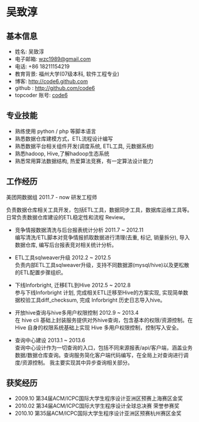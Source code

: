 吴致淳 
===============
## 基本信息

* 姓名: 吴致淳
* 电子邮箱: <wzc1989@gmail.com>
* 电话: +86 18211154219 
* 教育背景: 福州大学(07级本科, 软件工程专业)
* 博客: <http://code6.github.com>
* github : <http://github.com/code6>
* topcoder 账号: [code6](http://community.topcoder.com/tc?module=MemberProfile&cr=22758532)
 

## 专业技能

* 熟练使用 python / php 等脚本语言
* 熟悉数据仓库建模方式，ETL流程设计编写
* 熟悉数据平台相关组件开发(调度系统, ETL工具, 元数据系统)
* 熟悉hadoop, Hive,了解hadoop生态系统
* 熟悉常用算法数据结构, 热爱算法竞赛，有一定算法设计能力


## 工作经历

美团网数据组  2011.7 - now 研发工程师

负责数据仓库相关工具开发，包括ETL工具，数据同步工具，数据库运维工具等。
日常负责数据仓库建设的ETL稳定性和流程 Review。

* 竞争情报数据清洗与后台报表统计分析  2011.7 ~ 2012.11  
编写清洗/ETL脚本对竞争情报抓取数据进行清理(去重, 标记, 销量拆分), 导入数据仓库,  编写后台报表竞对相关统计分析。

* ETL工具sqlweaver升级 2012.2 ~ 2012.5  
负责内部ETL工具sqlweaver升级，支持不同数据源(mysql/hive)以及更松散的ETL配置步骤组织。

* 下线Inforbright, 迁移ETL到Hive  2012.5 ~ 2012.8  
参与下线Inforbright 计划, 完成相关ETL迁移至Hive的方案实现, 实现简单数据校验工具diff_checksum,  完成 Inforbright 历史日志导入hive。

* 开放hive查询与hive多用户权限控制 2012.9 ~ 2013.4  
在 hive cli 基础上封装服务提供对外hive查询，包含基本的权限/资源控制。在 Hive 自身的权限系统基础上实现 Hive 多用户权限控制，控制写入安全。

* 查询中心建设 2013.1 ~ 2013.6  
查询中心设计作为一切查询的入口，包括不同来源报表/api/客户端，涵盖业务数据/数据仓库查询。查询服务简化客户端代码编写，在全局上对查询进行调度/资源控制。
我主要实现其中异步查询相关部分。


## 获奖经历
* 2009.10 第34届ACM/ICPC国际大学生程序设计亚洲区预赛上海赛区金奖
* 2010.02 第34届ACM/ICPC国际大学生程序设计全球总决赛 荣誉参赛奖
* 2010.10 第35届ACM/ICPC国际大学生程序设计亚洲区预赛杭州赛区金奖

   


